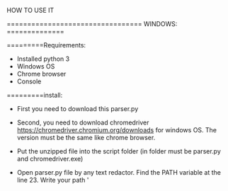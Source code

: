 HOW TO USE IT


=================================   WINDOWS:   ==============

=========Requirements:
- Installed python 3
- Windows OS
- Chrome browser
- Console

=========install:
- First you need to download this parser.py

- Second, you need to download chromedriver https://chromedriver.chromium.org/downloads
for windows OS. The version must be the same like chrome browser.

- Put the unzipped file into the script folder (in folder must be parser.py and chromedriver.exe)

- Open parser.py file by any text redactor. Find the PATH variable at the line 23. Write your path '<script folder>' (for example: PATH = 'D:/Desktop/reddit/')

=========lunch:
- Open powershell

- To lunch script you needs to install some libs:
type:

pip install --upgrade pip

pip install selenium

- Now you can lunch the script:
type:

python "<script folder>\parser.py" (for example: python "D:\Desktop\reddit\parser.py")

When script done it will create .txt file in the same folder.